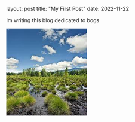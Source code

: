 layout: post
title: "My First Post"
date: 2022-11-22

Im writing this blog
dedicated to bogs

![A picture of a bog](download.jpg)
